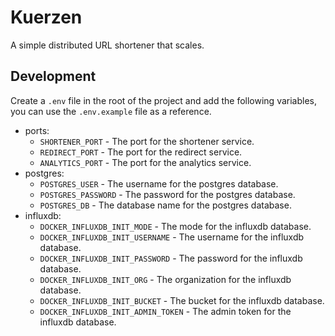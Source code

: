 # Kuerzen

A simple distributed URL shortener that scales.

## Development

Create a `.env` file in the root of the project and add the following variables, you can use the `.env.example` file as a reference.

- ports:
  - `SHORTENER_PORT` - The port for the shortener service.
  - `REDIRECT_PORT` - The port for the redirect service.
  - `ANALYTICS_PORT` - The port for the analytics service.
- postgres:
  - `POSTGRES_USER` - The username for the postgres database.
  - `POSTGRES_PASSWORD` - The password for the postgres database.
  - `POSTGRES_DB` - The database name for the postgres database.
- influxdb:
  - `DOCKER_INFLUXDB_INIT_MODE` - The mode for the influxdb database.
  - `DOCKER_INFLUXDB_INIT_USERNAME` - The username for the influxdb database.
  - `DOCKER_INFLUXDB_INIT_PASSWORD` - The password for the influxdb database.
  - `DOCKER_INFLUXDB_INIT_ORG` - The organization for the influxdb database.
  - `DOCKER_INFLUXDB_INIT_BUCKET` - The bucket for the influxdb database.
  - `DOCKER_INFLUXDB_INIT_ADMIN_TOKEN` - The admin token for the influxdb database.
